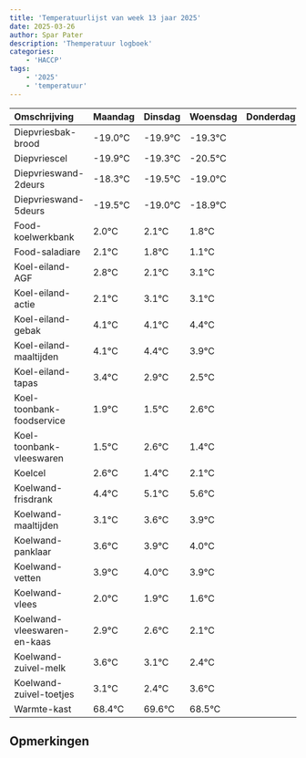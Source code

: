 ```yaml
---
title: 'Temperatuurlijst van week 13 jaar 2025'
date: 2025-03-26
author: Spar Pater
description: 'Themperatuur logboek'
categories:
    - 'HACCP'
tags:
    - '2025'
    - 'temperatuur'
---
```

|Omschrijving|Maandag|Dinsdag|Woensdag|Donderdag|Vrijdag|Zaterdag|Zondag|
|:---|:---|:---|:---|:---|:---|:---|:---|
|Diepvriesbak-brood|-19.0°C|-19.9°C|-19.3°C| | | | |
|Diepvriescel|-19.9°C|-19.3°C|-20.5°C| | | | |
|Diepvrieswand-2deurs|-18.3°C|-19.5°C|-19.0°C| | | | |
|Diepvrieswand-5deurs|-19.5°C|-19.0°C|-18.9°C| | | | |
|Food-koelwerkbank|2.0°C|2.1°C|1.8°C| | | | |
|Food-saladiare|2.1°C|1.8°C|1.1°C| | | | |
|Koel-eiland-AGF|2.8°C|2.1°C|3.1°C| | | | |
|Koel-eiland-actie|2.1°C|3.1°C|3.1°C| | | | |
|Koel-eiland-gebak|4.1°C|4.1°C|4.4°C| | | | |
|Koel-eiland-maaltijden|4.1°C|4.4°C|3.9°C| | | | |
|Koel-eiland-tapas|3.4°C|2.9°C|2.5°C| | | | |
|Koel-toonbank-foodservice|1.9°C|1.5°C|2.6°C| | | | |
|Koel-toonbank-vleeswaren|1.5°C|2.6°C|1.4°C| | | | |
|Koelcel|2.6°C|1.4°C|2.1°C| | | | |
|Koelwand-frisdrank|4.4°C|5.1°C|5.6°C| | | | |
|Koelwand-maaltijden|3.1°C|3.6°C|3.9°C| | | | |
|Koelwand-panklaar|3.6°C|3.9°C|4.0°C| | | | |
|Koelwand-vetten|3.9°C|4.0°C|3.9°C| | | | |
|Koelwand-vlees|2.0°C|1.9°C|1.6°C| | | | |
|Koelwand-vleeswaren-en-kaas|2.9°C|2.6°C|2.1°C| | | | |
|Koelwand-zuivel-melk|3.6°C|3.1°C|2.4°C| | | | |
|Koelwand-zuivel-toetjes|3.1°C|2.4°C|3.6°C| | | | |
|Warmte-kast|68.4°C|69.6°C|68.5°C| | | | |

## Opmerkingen


